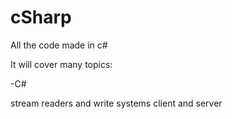 # cSharp
All the code made in c#

It will cover many topics:

-C#

stream readers and write systems
client and server


